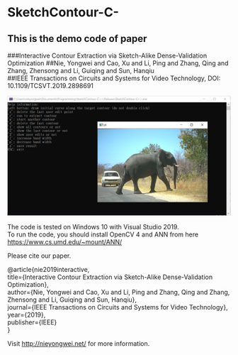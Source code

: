 # SketchContour-C-

This is the demo code of paper
---

###Interactive Contour Extraction via Sketch-Alike Dense-Validation Optimization
##Nie, Yongwei and Cao, Xu and Li, Ping and Zhang, Qing and Zhang, Zhensong and Li, Guiqing and Sun, Hanqiu <br>
##IEEE Transactions on Circuits and Systems for Video Technology, DOI: 10.1109/TCSVT.2019.2898691  <br>


![screenshot](https://github.com/nieyongwei/SketchContour-C-/blob/master/SketchContour-C%2B%2B/screen.png)



The code is tested on Windows 10 with Visual Studio 2019.<br>
To run the code, you should install OpenCV 4 and ANN from here https://www.cs.umd.edu/~mount/ANN/<br>

Please cite our paper.

@article{nie2019interactive,<br>
  title={Interactive Contour Extraction via Sketch-Alike Dense-Validation Optimization},<br>
  author={Nie, Yongwei and Cao, Xu and Li, Ping and Zhang, Qing and Zhang, Zhensong and Li, Guiqing and Sun, Hanqiu},<br>
  journal={IEEE Transactions on Circuits and Systems for Video Technology},<br>
  year={2019},<br>
  publisher={IEEE}<br>
}<br>


Visit http://nieyongwei.net/ for more information.
